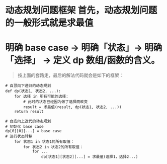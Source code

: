 # 动态规划问题框架 首先，动态规划问题的一般形式就是求最值

# 明确 base case -> 明确「状态」-> 明确「选择」 -> 定义 dp 数组/函数的含义。

> 按上面的套路走，最后的解法代码就会是如下的框架：
```
# 自顶向下递归的动态规划
def dp(状态1, 状态2, ...):
    for 选择 in 所有可能的选择:
        # 此时的状态已经因为做了选择而改变
        result = 求最值(result, dp(状态1, 状态2, ...))
    return result

# 自底向上迭代的动态规划
# 初始化 base case
dp[0][0][...] = base case
# 进行状态转移
    for 状态1 in 状态1的所有取值：
        for 状态2 in 状态2的所有取值：
            for ...
                dp[状态1][状态2][...] = 求最值(选择1，选择2...)
```
